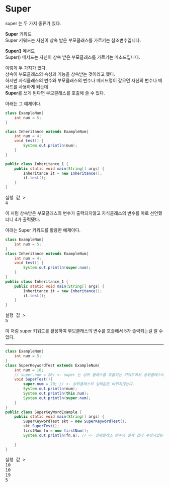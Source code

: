 # Super

super 는 두 가지 종류가 있다.  

   <b>Super</b> 키워드  
Super 키워드는 자신이 상속 받은 부모클래스를 가르키는 참조변수입니다.  

   <b>Super()</b> 메서드  
Super() 메서드는 자신이 상속 받은 부모클래스를 가르키는 메소드입니다.  

이렇게 두 가지가 있다.  
상속이 부모클래스의 속성과 기능을 상속받는 것이라고 했다.  
하지만 자식클래스의 변수와 부모클래스의 변수나 메서드명이 같으면 자신의 변수나 메서드를 사용하게 되는데  
<b>Super</b>를 쓰게 된다면 부모클래스를 호출해 쓸 수 있다.

아래는 그 예제이다.

```java
class ExampleNum{
	int num = 5;
}

class Inheritance extends ExampleNum{
	int num = 4;
	void test() {
		System.out.println(num);
	}
}

public class Inheritance_1 {
	public static void main(String[] args) {
		Inheritance it = new Inheritance();
		it.test();
	}
}

```
<pre>실행 값 >
4</pre>

이 처럼 상속받은 부모클래스의 변수가 출력되지않고 자식클래스의 변수를 따로 선언했더니 4가 출력됐다.  

아래는 Super 키워드를 활용한 예제이다.
```java
class ExampleNum{
	int num = 5;
}
class Inheritance extends ExampleNum{
	int num = 4;
	void test() {
		System.out.println(super.num);
	}
}
public class Inheritance_1 {
	public static void main(String[] args) {
		Inheritance it = new Inheritance();
		it.test();
	}
}
```

<pre>실행 값 >
5</pre>

이 처럼 super 키워드를 활용하여 부모클래스의 변수를 호출해서 5가 출력되는걸 알 수 있다.

---

```java
class ExampleNum{
	int num = 5;
}
class SuperKeywordTest extends ExampleNum{
	int num = 10;
	// super.num = 20; <- super 는 상위 클래스를 호출하는 키워드여서 상위클래스의 변수를 수정할 수 없다.
	void SuperTest(){
		super.num = 20; // <- 상위클래스의 실제값은 바뀌지않는다.
		System.out.println(num);
		System.out.println(this.num);
		System.out.println(super.num);
	}
}
public class SuperKeyWordExample {
	public static void main(String[] args) {
		SuperKeywordTest skt = new SuperKeywordTest();
		skt.SuperTest();
		firstNum fn = new firstNum();
		System.out.println(fn.a); // <- 상위클래스 변수의 실제 값이 수정되었는지 확인
    
	}
}
```
<pre>실행 값 >
10
10
19
5</pre>

